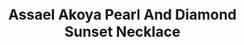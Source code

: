 ---
title: Assael Akoya Pearl And Diamond Sunset Necklace
description: |
  Assael Akoya Pearl and Diamond Sunset Necklace. Seven Strands, 558 Akoya Cultured Pearls, complimented with Pave Diamond Spheres. We named this Necklace Sunset because of the Beautiful Rose Overtones reflecting from the Akoya pearls.
specs: |
  Japanese Akoya Cultured Pearls, 7 Rows, 568 Pearls ranging from 6.0 - 8.5mm. Diamond Pave Spheres placed intermittently, 3.6 ctw., set in 18K White Gold.
images:
  - image_path: /uploads/assael-akoya-pearl-and-diamond-sunset-necklace.jpg
_category:
order: 6
tags:
---